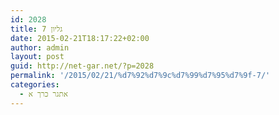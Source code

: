 ```yaml
---
id: 2028
title: גליון 7
date: 2015-02-21T18:17:22+02:00
author: admin
layout: post
guid: http://net-gar.net/?p=2028
permalink: '/2015/02/21/%d7%92%d7%9c%d7%99%d7%95%d7%9f-7/'
categories:
  - אתגר כרך א
---
```

